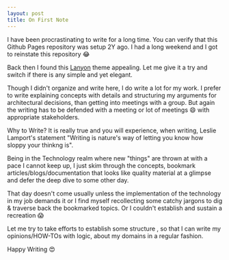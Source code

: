 ```yaml
---
layout: post
title: On First Note
---
```


I have been procrastinating to write for a long time. You can verify that this Github Pages repository was setup 2Y ago. I had a long weekend
and I got to reinstate this repository :joy:

Back then I found this [Lanyon](http://lanyon.getpoole.com) theme appealing. Let me give it a try and switch if there is any simple
and yet elegant. 

Though I didn't organize and write here, I do write a lot for my work. I prefer to write explaining concepts with details and structuring my arguments for architectural decisions, than getting into meetings with a group. But again the writing has to be defended with a meeting or lot of meetings :smile: with appropriate stakeholders.

Why to Write? It is really true and you will experience, when writing, Leslie Lamport's statement "Writing is nature's way of letting you know how sloppy your thinkng is".

Being in the Technology realm where new "things" are thrown at with a pace I cannot keep up, I just skim through the concepts, bookmark articles/blogs/documentation that looks like quality material at a glimpse and defer the deep dive to some other day. 

That day doesn't come usually unless the implementation of the technology in my job demands it or I find myself recollecting some catchy jargons  to dig & traverse back the bookmarked topics. Or I couldn't establish and sustain a recreation :scream:

Let me try to take efforts to establish some structure , so that I can write my opinions/HOW-TOs with logic, about my domains in a regular fashion.

Happy Writing :heart_eyes: